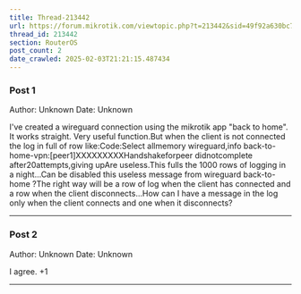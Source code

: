 ```yaml
---
title: Thread-213442
url: https://forum.mikrotik.com/viewtopic.php?t=213442&sid=49f92a630bc7970d8ca50523be880e8f
thread_id: 213442
section: RouterOS
post_count: 2
date_crawled: 2025-02-03T21:21:15.487434
---
```


### Post 1
Author: Unknown
Date: Unknown

I've created a wireguard connection using the mikrotik app "back to home". It works straight. Very useful function.But when the client is not connected the log in full of row like:Code:Select allmemory wireguard,info back-to-home-vpn:[peer1]XXXXXXXXXHandshakeforpeer didnotcomplete after20attempts,giving upAre useless.This fulls the 1000 rows of logging in a night...Can be disabled this useless message from wireguard back-to-home ?The right way will be a row of log when the client has connected and a row when the client disconnects...How can I have a message in the log only when the client connects and one when it disconnects?

---
### Post 2
Author: Unknown
Date: Unknown

I agree. +1

---
